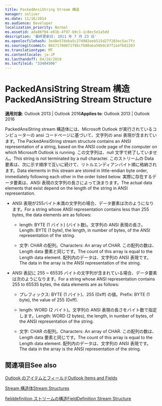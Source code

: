 ```yaml
---
title: PackedAnsiString Stream 構造
manager: soliver
ms.date: 11/16/2014
ms.audience: Developer
localization_priority: Normal
ms.assetid: ada86f04-e81b-4f97-b9c1-1c8ec5e1a5dd
description: '最終更新日: 2011 年 7 月 23 日'
ms.openlocfilehash: 3e48e57deba5c274982eeb515d27f203ec5ac7fc
ms.sourcegitcommit: 8657170d071f9bcf680aba50b9c07f2a4fb82283
ms.translationtype: MT
ms.contentlocale: ja-JP
ms.lasthandoff: 04/28/2019
ms.locfileid: "33404506"
---
```

# <a name="packedansistring-stream-structure"></a><span data-ttu-id="0a542-103">PackedAnsiString Stream 構造</span><span class="sxs-lookup"><span data-stu-id="0a542-103">PackedAnsiString Stream Structure</span></span>

  
  
<span data-ttu-id="0a542-104">**適用対象**: Outlook 2013 | Outlook 2016</span><span class="sxs-lookup"><span data-stu-id="0a542-104">**Applies to**: Outlook 2013 | Outlook 2016</span></span> 
  
<span data-ttu-id="0a542-105">PackedAnsiString stream 構造体には、Microsoft Outlook が実行されているコンピューターの ansi コードページに基づいて、文字列の ansi 表現が含まれています。</span><span class="sxs-lookup"><span data-stu-id="0a542-105">The PackedAnsiString stream structure contains an ANSI representation of a string, based on the ANSI code page of the computer on which Microsoft Outlook is running.</span></span> <span data-ttu-id="0a542-106">この文字列は、null 文字で終了していません。</span><span class="sxs-lookup"><span data-stu-id="0a542-106">This string is not terminated by a null character.</span></span> <span data-ttu-id="0a542-107">このストリームの Data 要素は、次に示す順序で互いに続けて、リトルエンディアンバイト順に格納されます。</span><span class="sxs-lookup"><span data-stu-id="0a542-107">Data elements in this stream are stored in little-endian byte order, immediately following each other in the order listed below.</span></span> <span data-ttu-id="0a542-108">実際に存在するデータ要素は、ANSI 表現の文字列の長さによって決まります。</span><span class="sxs-lookup"><span data-stu-id="0a542-108">The actual data elements that exist depend on the length of the string in ANSI representation.</span></span>
  
- <span data-ttu-id="0a542-109">ANSI 表現が255バイト未満の文字列の場合、データ要素は次のようになります。</span><span class="sxs-lookup"><span data-stu-id="0a542-109">For a string whose ANSI representation contains less than 255 bytes, the data elements are as follows:</span></span>
    
  - <span data-ttu-id="0a542-110">length: BYTE (1 バイト) (バイト数)。文字列の ANSI 表現の長さ。</span><span class="sxs-lookup"><span data-stu-id="0a542-110">Length: BYTE (1 byte), the length, in number of bytes, of the ANSI representation of the string.</span></span>
    
  - <span data-ttu-id="0a542-111">文字: CHAR の配列。</span><span class="sxs-lookup"><span data-stu-id="0a542-111">Characters: An array of CHAR.</span></span> <span data-ttu-id="0a542-112">この配列の数は、Length data 要素と同じです。</span><span class="sxs-lookup"><span data-stu-id="0a542-112">The count of this array is equal to the Length data element.</span></span> <span data-ttu-id="0a542-113">配列内のデータは、文字列の ANSI 表現です。</span><span class="sxs-lookup"><span data-stu-id="0a542-113">The data in the array is the ANSI representation of the string.</span></span>
    
- <span data-ttu-id="0a542-114">ANSI 表記に 255 ~ 65535 バイトの文字列が含まれている場合、データ要素は次のようになります。</span><span class="sxs-lookup"><span data-stu-id="0a542-114">For a string whose ANSI representation contains 255 to 65535 bytes, the data elements are as follows:</span></span>
    
  - <span data-ttu-id="0a542-115">プレフィックス: BYTE (1 バイト)、255 (0xff) の値。</span><span class="sxs-lookup"><span data-stu-id="0a542-115">Prefix: BYTE (1 byte), the value of 255 (0xff).</span></span>
    
  - <span data-ttu-id="0a542-116">length: WORD (2 バイト)。文字列の ANSI 表現の長さをバイト数で指定します。</span><span class="sxs-lookup"><span data-stu-id="0a542-116">Length: WORD (2 bytes), the length, in number of bytes, of the ANSI representation of the string.</span></span>
    
  - <span data-ttu-id="0a542-117">文字: CHAR の配列。</span><span class="sxs-lookup"><span data-stu-id="0a542-117">Characters: An array of CHAR.</span></span> <span data-ttu-id="0a542-118">この配列の数は、Length data 要素と同じです。</span><span class="sxs-lookup"><span data-stu-id="0a542-118">The count of this array is equal to the Length data element.</span></span> <span data-ttu-id="0a542-119">配列内のデータは、文字列の ANSI 表現です。</span><span class="sxs-lookup"><span data-stu-id="0a542-119">The data in the array is the ANSI representation of the string.</span></span>
    
## <a name="see-also"></a><span data-ttu-id="0a542-120">関連項目</span><span class="sxs-lookup"><span data-stu-id="0a542-120">See also</span></span>



[<span data-ttu-id="0a542-121">Outlook のアイテムとフィールド</span><span class="sxs-lookup"><span data-stu-id="0a542-121">Outlook Items and Fields</span></span>](outlook-items-and-fields.md)
  
[<span data-ttu-id="0a542-122">Stream 構造体</span><span class="sxs-lookup"><span data-stu-id="0a542-122">Stream Structures</span></span>](stream-structures.md)
  
[<span data-ttu-id="0a542-123">fielddefinition ストリームの構造</span><span class="sxs-lookup"><span data-stu-id="0a542-123">FieldDefinition Stream Structure</span></span>](fielddefinition-stream-structure.md)

